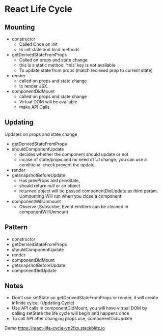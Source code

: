 # React Life Cycle

##  Mounting
- constructor 
	- Called Once on init
	- to init state and bind methods
- getDerivedStateFromProps
	- Called on props and state change
	- this is a static method, 'this' key is not available 
	- To update state from props  (match recieved prop to current state)
- render
	- called on props and state change
	- to render JSX.
- componentDidMount 
	- called on props and state change
	- Virtual DOM will be available
	- make API Calls

## Updating 
Updates on props and state change
- getDerviedStateFromProps
- shouldComponentUpdate
	- decides whether the component should update or not
	- incase of state/props and no need of UI change, you can use a conditional check prevent the update. 
- render
- getsnapshotBeforeUpdate
	- Has prevProps and prevState, 
	- should return null or an object
	- returned object will be passed componentDidUpdate as third param. 
Unmounting
Will run when you close a component
- componentWillUnmount
	- Observer,Subscribe, Event emitters can be cleaned in componentWillUnmount

## Pattern
- constructor
- getDerviedStateFromProps
- shouldComponentUpdate
- render
- componentDidMount  
- getsnapshotBeforeUpdate
- componentDidUpdate 

## Notes
- Don't use setState on getDerivedStateFromProps or render, it will create infinite cylce. (Updating Cycle)
- Use API calls in componentDidMount, you will have vitrual DOM by calling setState the life cycle will begin and happens once
- To call API after changing props use, componentDidUpdate

Demo
https://react-life-cycle-vn2fxx.stackblitz.io
